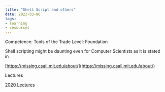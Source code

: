 ```yaml
---
title: "Shell Script and others"
date: 2023-03-06
tags: 
- learning
- resources
---
```


Competence: Tools of the Trade
Level: Foundation

Shell scripting might be daunting even for Computer Scientists as it is stated in 

[https://missing.csail.mit.edu/about/](https://missing.csail.mit.edu/about/)

Lectures

[2020 Lectures](https://missing.csail.mit.edu/2020/)